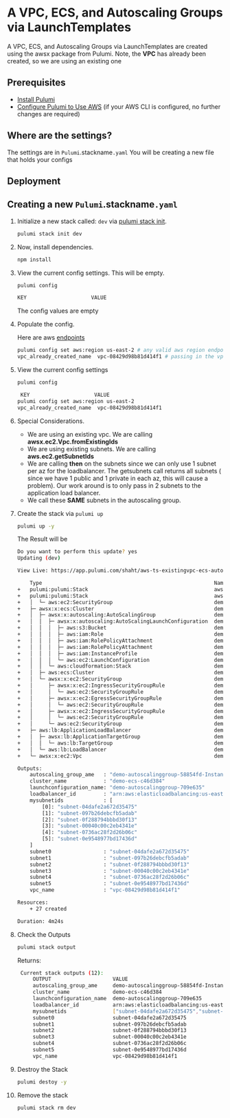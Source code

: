 
# A VPC, ECS, and Autoscaling Groups via LaunchTemplates

A VPC, ECS, and Autoscaling Groups via LaunchTemplates are created using the awsx package from Pulumi.  Note, the **VPC** has already been created, so we are using an existing one


## Prerequisites

* [Install Pulumi](https://www.pulumi.com/docs/get-started/install/)
* [Configure Pulumi to Use AWS](https://www.pulumi.com/docs/intro/cloud-providers/aws/setup/) (if your AWS CLI is configured, no further changes are required)

## Where are the settings?
 The settings are in `Pulumi`.stackname`.yaml`
 You will be creating a new file that holds your configs

## Deployment
## Creating a new `Pulumi`.stackname`.yaml`

1. Initialize a new stack called: `dev` via [pulumi stack init](https://www.pulumi.com/docs/reference/cli/pulumi_stack_init/).
      ```bash
      pulumi stack init dev
      ```
1. Now, install dependencies.

   ```bash
   npm install
   ```

1. View the current config settings. This will be empty.
   ```bash
   pulumi config
   ```

   ```bash
   KEY                     VALUE
   ```
   The config values are empty

1. Populate the config.

   Here are aws [endpoints](https://docs.aws.amazon.com/general/latest/gr/rande.html)
   ```bash
   pulumi config set aws:region us-east-2 # any valid aws region endpoint
   vpc_already_created_name  vpc-08429d98b81d414f1 # passing in the vpc id of an existing vpc
   ```

1. View the current config settings
   ```bash
   pulumi config
   ```

   ```bash
    KEY                     VALUE
   pulumi config set aws:region us-east-2 
   vpc_already_created_name  vpc-08429d98b81d414f1 
   ```

1. Special Considerations.  
   - We are using an existing vpc.  We are calling **awsx.ec2.Vpc.fromExistingIds**
   - We are using existing subnets.  We are calling **aws.ec2.getSubnetIds**
   - We are calling **then** on the subnets since we can only use 1 subnet per az for the loadbalancer.  The getsubnets call
   returns all subnets ( since we have 1 public and 1 private in each az, this will cause a problem).  Our work around is to only pass in 2 subnets
   to the application load balancer.  
   - We call these **SAME** subnets in the autoscaling group.

1. Create the stack via  `pulumi up`
    ```bash
    pulumi up -y
    ```

    The Result will be
    ```bash
    Do you want to perform this update? yes
    Updating (dev)

    View Live: https://app.pulumi.com/shaht/aws-ts-existingvpc-ecs-autoscaling-lt/dev/updates/14

        Type                                                        Name                                       Status       Info
    +   pulumi:pulumi:Stack                                         aws-ts-existingvpc-ecs-autoscaling-lt-dev  creating..   read aws:ec2:Vpc demo-getvpc
    +   pulumi:pulumi:Stack                                         aws-ts-existingvpc-ecs-autoscaling-lt-dev  creating     read aws:ec2:Vpc demo-getvpc
    +   │  └─ aws:ec2:SecurityGroup                                 demo-alb                                   created     
    +   ├─ awsx:x:ecs:Cluster                                       demo-ecs                                   created     
    +   │  ├─ awsx:x:autoscaling:AutoScalingGroup                   demo-autoscalinggroup                      created     
    +   │  │  ├─ awsx:x:autoscaling:AutoScalingLaunchConfiguration  demo-autoscalinggroup                      created     
    +   │  │  │  ├─ aws:s3:Bucket                                   demo-autoscalinggroup                      created     
    +   │  │  │  ├─ aws:iam:Role                                    demo-autoscalinggroup                      created     
    +   │  │  │  ├─ aws:iam:RolePolicyAttachment                    demo-autoscalinggroup-5e4162cd             created     
    +   │  │  │  ├─ aws:iam:RolePolicyAttachment                    demo-autoscalinggroup-efc8f10d             created     
    +   │  │  │  ├─ aws:iam:InstanceProfile                         demo-autoscalinggroup                      created     
    +   │  │  │  └─ aws:ec2:LaunchConfiguration                     demo-autoscalinggroup                      created     
    +   │  │  └─ aws:cloudformation:Stack                           demo-autoscalinggroup                      created     
    +   │  ├─ aws:ecs:Cluster                                       demo-ecs                                   created     
    +   │  └─ awsx:x:ec2:SecurityGroup                              demo-ecs                                   created     
    +   │     ├─ awsx:x:ec2:IngressSecurityGroupRule                demo-ecs-containers                        created     
    +   │     │  └─ aws:ec2:SecurityGroupRule                       demo-ecs-containers                        created     
    +   │     ├─ awsx:x:ec2:EgressSecurityGroupRule                 demo-ecs-egress                            created     
    +   │     │  └─ aws:ec2:SecurityGroupRule                       demo-ecs-egress                            created     
    +   │     ├─ awsx:x:ec2:IngressSecurityGroupRule                demo-ecs-ssh                               created     
    +   │     │  └─ aws:ec2:SecurityGroupRule                       demo-ecs-ssh                               created     
    +   │     └─ aws:ec2:SecurityGroup                              demo-ecs                                   created     
    +   ├─ aws:lb:ApplicationLoadBalancer                           demo-alb                                   created     
    +   │  ├─ awsx:lb:ApplicationTargetGroup                        demo-targetgroup                           created     
    +   │  │  └─ aws:lb:TargetGroup                                 demo-targetgroup                           created     
    +   │  └─ aws:lb:LoadBalancer                                   demo-alb                                   created     
    +   └─ awsx:x:ec2:Vpc                                           demo-getvpc                                created     
    
    Outputs:
        autoscaling_group_ame   : "demo-autoscalinggroup-58854fd-Instances-60JX0QK6WT1O"
        cluster_name            : "demo-ecs-c46d384"
        launchconfiguration_name: "demo-autoscalinggroup-709e635"
        loadbalancer_id         : "arn:aws:elasticloadbalancing:us-east-2:052848974346:loadbalancer/app/demo-alb-a245489/721f7af8f9d00fb2"
        mysubnetids             : [
            [0]: "subnet-04dafe2a672d35475"
            [1]: "subnet-097b26debcfb5adab"
            [2]: "subnet-0f288794bbbd30f13"
            [3]: "subnet-00040c00c2eb4341e"
            [4]: "subnet-0736ac28f2d26b06c"
            [5]: "subnet-0e9548977bd17436d"
        ]
        subnet0                 : "subnet-04dafe2a672d35475"
        subnet1                 : "subnet-097b26debcfb5adab"
        subnet2                 : "subnet-0f288794bbbd30f13"
        subnet3                 : "subnet-00040c00c2eb4341e"
        subnet4                 : "subnet-0736ac28f2d26b06c"
        subnet5                 : "subnet-0e9548977bd17436d"
        vpc_name                : "vpc-08429d98b81d414f1"

    Resources:
        + 27 created

    Duration: 4m24s
    ```


1. Check the Outputs
   ```bash
   pulumi stack output
   ```
   Returns:
   ```bash
    Current stack outputs (12):
        OUTPUT                    VALUE
        autoscaling_group_ame     demo-autoscalinggroup-58854fd-Instances-60JX0QK6WT1O
        cluster_name              demo-ecs-c46d384
        launchconfiguration_name  demo-autoscalinggroup-709e635
        loadbalancer_id           arn:aws:elasticloadbalancing:us-east-2:052848974346:loadbalancer/app/demo-alb-a245489/721f7af8f9d00fb2
        mysubnetids               ["subnet-04dafe2a672d35475","subnet-097b26debcfb5adab","subnet-0f288794bbbd30f13","subnet-00040c00c2eb4341e","subnet-0736ac28f2d26b06c","subnet-0e9548977bd17436d"]
        subnet0                   subnet-04dafe2a672d35475
        subnet1                   subnet-097b26debcfb5adab
        subnet2                   subnet-0f288794bbbd30f13
        subnet3                   subnet-00040c00c2eb4341e
        subnet4                   subnet-0736ac28f2d26b06c
        subnet5                   subnet-0e9548977bd17436d
        vpc_name                  vpc-08429d98b81d414f1
   ```

1. Destroy the Stack
   ```bash
   pulumi destoy -y
   ```
1. Remove the stack
   ```bash
   pulumi stack rm dev
   ```
